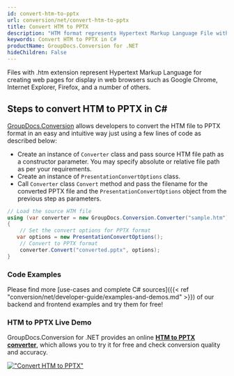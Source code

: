 ```yaml
---
id: convert-htm-to-pptx
url: conversion/net/convert-htm-to-pptx
title: Convert HTM to PPTX
description: "HTM format represents Hypertext Markup Language File with .htm extension. Learn how to convert HTM to PPTX file programmatically in C# language using GroupDocs.Conversion for .NET library."
keywords: Convert HTM to PPTX in C#
productName: GroupDocs.Conversion for .NET
hideChildren: False
---
```


Files with .htm extension represent Hypertext Markup Language for creating web pages for display in web browsers such as Google Chrome, Internet Explorer, Firefox, and a number of others.

## Steps to convert HTM to PPTX in C#

[GroupDocs.Conversion](https://products.groupdocs.com/conversion/net) allows developers to convert the HTM file to PPTX format in an easy and intuitive way just using a few lines of code as described below:

* Create an instance of `Converter` class and pass source HTM file path as a constructor parameter. You may specify absolute or relative file path as per your requirements. 
* Create an instance of `PresentationConvertOptions` class.
* Call `Converter` class `Convert` method and pass the filename for the converted PPTX file and the `PresentationConvertOptions` object from the previous step as parameters.

```csharp
// Load the source HTM file
using (var converter = new GroupDocs.Conversion.Converter("sample.htm"))
{
    // Set the convert options for PPTX format
   var options = new PresentationConvertOptions();
    // Convert to PPTX format
    converter.Convert("converted.pptx", options);
}
```

### Code Examples

Please find more [use-cases and complete C# sources]({{< ref "conversion/net/developer-guide/examples-and-demos.md" >}}) of our backend and frontend examples and try them for free!

### HTM to PPTX Live Demo

GroupDocs.Conversion for .NET provides an online [**HTM to PPTX converter**](https://products.groupdocs.app/conversion/htm-to-pptx), which allows you to try it for free and check conversion quality and accuracy.

[!["Convert HTM to PPTX"](conversion/net/images/convert-to-pptx/convert-htm-to-pptx.png)](https://products.groupdocs.app/conversion/htm-to-pptx)